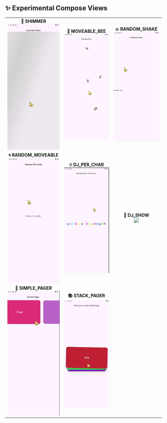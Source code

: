 ## ✨ Experimental Compose Views

<table>
  <tr>
    <td align="center">
      <b>🔹 SHIMMER</b><br>
      <img src="https://github.com/rjfahad44/Experimental-ComposeViews/blob/dev_fahad/demo_media/shimmer_effect.gif?raw=true" width="200">
    </td>
    <td align="center">
      <b>🐝 MOVEABLE_BEE</b><br>
      <img src="https://github.com/rjfahad44/Experimental-ComposeViews/blob/dev_fahad/demo_media/moveable_bee.gif?raw=true" width="200">
    </td>
    <td align="center">
      <b>💥 RANDOM_SHAKE</b><br>
      <img src="https://github.com/rjfahad44/Experimental-ComposeViews/blob/dev_fahad/demo_media/random_shake.gif?raw=true" width="200">
    </td>
  </tr>
  <tr>
    <td align="center">
      <b>🌀 RANDOM_MOVEABLE</b><br>
      <img src="https://github.com/rjfahad44/Experimental-ComposeViews/blob/dev_fahad/demo_media/random_moveable.gif?raw=true" width="200">
    </td>
    <td align="center">
      <b>💡 DJ_PER_CHAR</b><br>
      <img src="https://github.com/rjfahad44/Experimental-ComposeViews/blob/dev_fahad/demo_media/dj_lighting_per_character.gif?raw=true" width="200">
    </td>
    <td align="center">
      <b>🌈 DJ_SHOW</b><br>
      <img src="https://github.com/rjfahad44/Experimental-ComposeViews/blob/dev_fahad/demo_media/dj_show_light_effect.gif?raw=true" width="200">
    </td>
  </tr>
  <tr>
    <td align="center">
      <b>📄 SIMPLE_PAGER</b><br>
      <img src="https://github.com/rjfahad44/Experimental-ComposeViews/blob/dev_fahad/demo_media/simple_pager.gif?raw=true" width="200">
    </td>
    <td align="center">
      <b>📚 STACK_PAGER</b><br>
      <img src="https://github.com/rjfahad44/Experimental-ComposeViews/blob/dev_fahad/demo_media/fully_customizable_stack_pager.gif?raw=true" width="200">
    </td>
    <td></td>
  </tr>
</table>
